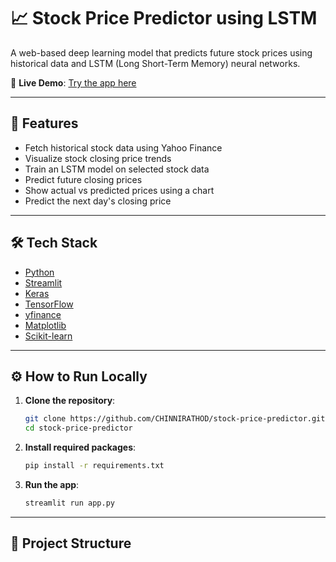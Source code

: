 # 📈 Stock Price Predictor using LSTM

A web-based deep learning model that predicts future stock prices using historical data and LSTM (Long Short-Term Memory) neural networks.

🔗 **Live Demo**: [Try the app here](https://stock-price-predictor-jhzgbpcvkdbvamyamb35fp.streamlit.app/)

---

## 🚀 Features

- Fetch historical stock data using Yahoo Finance
- Visualize stock closing price trends
- Train an LSTM model on selected stock data
- Predict future closing prices
- Show actual vs predicted prices using a chart
- Predict the next day's closing price

---

## 🛠️ Tech Stack

- [Python](https://www.python.org/)
- [Streamlit](https://streamlit.io/)
- [Keras](https://keras.io/)
- [TensorFlow](https://www.tensorflow.org/)
- [yfinance](https://github.com/ranaroussi/yfinance)
- [Matplotlib](https://matplotlib.org/)
- [Scikit-learn](https://scikit-learn.org/)

---

## ⚙️ How to Run Locally

1. **Clone the repository**:
    ```bash
    git clone https://github.com/CHINNIRATHOD/stock-price-predictor.git
    cd stock-price-predictor
    ```

2. **Install required packages**:
    ```bash
    pip install -r requirements.txt
    ```

3. **Run the app**:
    ```bash
    streamlit run app.py
    ```

---

## 📂 Project Structure

